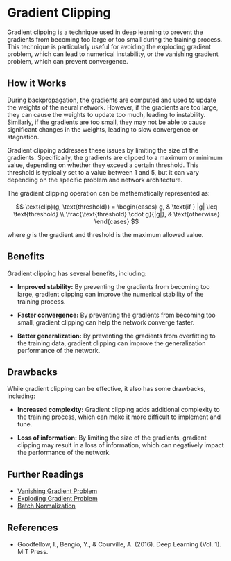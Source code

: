 # Gradient Clipping
Gradient clipping is a technique used in deep learning to prevent the gradients from becoming too large or too small during the training process. This technique is particularly useful for avoiding the exploding gradient problem, which can lead to numerical instability, or the vanishing gradient problem, which can prevent convergence.

## How it Works

During backpropagation, the gradients are computed and used to update the weights of the neural network. However, if the gradients are too large, they can cause the weights to update too much, leading to instability. Similarly, if the gradients are too small, they may not be able to cause significant changes in the weights, leading to slow convergence or stagnation.

Gradient clipping addresses these issues by limiting the size of the gradients. Specifically, the gradients are clipped to a maximum or minimum value, depending on whether they exceed a certain threshold. This threshold is typically set to a value between 1 and 5, but it can vary depending on the specific problem and network architecture.

The gradient clipping operation can be mathematically represented as:

$$
\text{clip}(g, \text{threshold}) = 
\begin{cases}
g, & \text{if } |g| \leq \text{threshold} \\
\frac{\text{threshold} \cdot g}{|g|}, & \text{otherwise}
\end{cases}
$$

where $g$ is the gradient and $\text{threshold}$ is the maximum allowed value.

## Benefits

Gradient clipping has several benefits, including:

- **Improved stability:** By preventing the gradients from becoming too large, gradient clipping can improve the numerical stability of the training process.

- **Faster convergence:** By preventing the gradients from becoming too small, gradient clipping can help the network converge faster.

- **Better generalization:** By preventing the gradients from overfitting to the training data, gradient clipping can improve the generalization performance of the network.

## Drawbacks

While gradient clipping can be effective, it also has some drawbacks, including:

- **Increased complexity:** Gradient clipping adds additional complexity to the training process, which can make it more difficult to implement and tune.

- **Loss of information:** By limiting the size of the gradients, gradient clipping may result in a loss of information, which can negatively impact the performance of the network.

## Further Readings

- [Vanishing Gradient Problem](vanishing_gradient_problem)
- [Exploding Gradient Problem](exploding_gradient_problem)
- [Batch Normalization](batch_normalization)

## References

- Goodfellow, I., Bengio, Y., & Courville, A. (2016). Deep Learning (Vol. 1). MIT Press.
